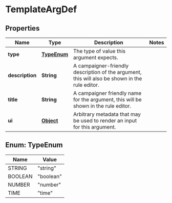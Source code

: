 

# TemplateArgDef

## Properties

Name | Type | Description | Notes
------------ | ------------- | ------------- | -------------
**type** | [**TypeEnum**](#TypeEnum) | The type of value this argument expects. | 
**description** | **String** | A campaigner-friendly description of the argument, this will also be shown in the rule editor. | 
**title** | **String** | A campaigner friendly name for the argument, this will be shown in the rule editor. | 
**ui** | [**Object**](.md) | Arbitrary metadata that may be used to render an input for this argument. | 



## Enum: TypeEnum

Name | Value
---- | -----
STRING | &quot;string&quot;
BOOLEAN | &quot;boolean&quot;
NUMBER | &quot;number&quot;
TIME | &quot;time&quot;



